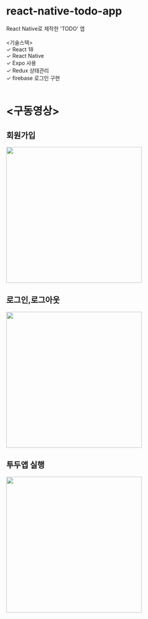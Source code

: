 # react-native-todo-app <br />
React Native로 제작한 'TODO' 앱 <br />
<br />
<기술스택> <br />
✓ React 18 <br />
✓ React Native <br />
✓ Expo 사용 <br />
✓ Redux 상태관리 <br />
✓ firebase 로그인 구현 <br />
<br />
<h1><구동영상></h1>
<h2>회원가입</h2>
<img width="360px" src="https://github.com/jaewooann/react-native-todo-app/assets/111404250/25151017-f8a0-488e-a9d6-740af26c9aae" />
<h2>로그인,로그아웃</h2>
<img width="360px" src="https://github.com/jaewooann/react-native-todo-app/assets/111404250/3c46d309-f4cb-41e9-84ce-107eb301e68b" />
<h2>투두앱 실행</h2>
<img width="360px" src="https://github.com/jaewooann/react-native-todo-app/assets/111404250/27844351-2520-4280-8cb7-dffe544a703e" />
